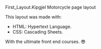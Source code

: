 First_Layout.Kipgjel
Motorcycle page layout

This layout was made with:

- HTML: Hypertext Language.
- CSS: Cascading Sheets.

With the ultimate front end courses. 😎
